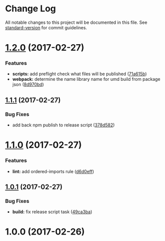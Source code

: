 # Change Log

All notable changes to this project will be documented in this file. See [standard-version](https://github.com/conventional-changelog/standard-version) for commit guidelines.

<a name="1.2.0"></a>
# [1.2.0](https://www.github.com/Hotell/typescript-lib-starter/compare/v1.1.1...v1.2.0) (2017-02-27)


### Features

* **scripts:** add preflight check what files will be published ([71a615b](https://www.github.com/Hotell/typescript-lib-starter/commit/71a615b))
* **webpack:** determine the name library name for umd build from package json ([8d970bd](https://www.github.com/Hotell/typescript-lib-starter/commit/8d970bd))



<a name="1.1.1"></a>
## [1.1.1](https://www.github.com/Hotell/typescript-lib-starter/compare/v1.1.0...v1.1.1) (2017-02-27)


### Bug Fixes

* add back npm publish to release script ([378d582](https://www.github.com/Hotell/typescript-lib-starter/commit/378d582))



<a name="1.1.0"></a>
# [1.1.0](https://www.github.com/Hotell/typescript-lib-starter/compare/v1.0.1...v1.1.0) (2017-02-27)


### Features

* **lint:** add ordered-imports rule ([d6d0eff](https://www.github.com/Hotell/typescript-lib-starter/commit/d6d0eff))



<a name="1.0.1"></a>
## [1.0.1](https://www.github.com/Hotell/typescript-lib-starter/compare/v1.0.0...v1.0.1) (2017-02-27)


### Bug Fixes

* **build:** fix release script task ([49ca3ba](https://www.github.com/Hotell/typescript-lib-starter/commit/49ca3ba))



<a name="1.0.0"></a>
# 1.0.0 (2017-02-26)
